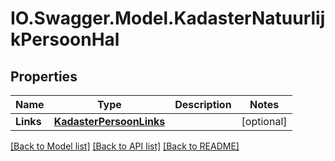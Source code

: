 # IO.Swagger.Model.KadasterNatuurlijkPersoonHal
## Properties

Name | Type | Description | Notes
------------ | ------------- | ------------- | -------------
**Links** | [**KadasterPersoonLinks**](KadasterPersoonLinks.md) |  | [optional] 

[[Back to Model list]](../README.md#documentation-for-models) [[Back to API list]](../README.md#documentation-for-api-endpoints) [[Back to README]](../README.md)

